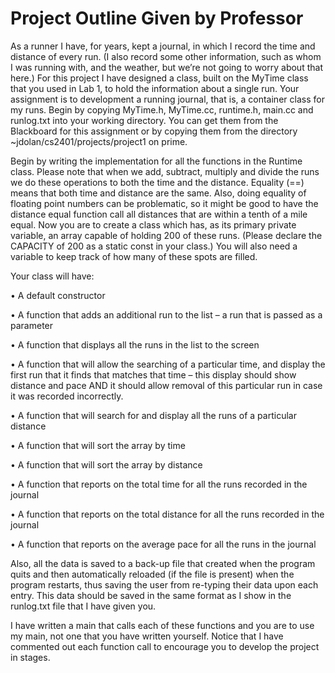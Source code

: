 # Project Outline Given by Professor
As a runner I have, for years, kept a journal, in which I record the time and distance of every run. (I also record some other information, such as whom I was running with, and the weather, but we’re not going to worry about that here.) For this project I have designed a class, built on the MyTime class that you used in Lab 1, to hold the information about a single run. Your assignment is to development a running journal, that is, a container class for my runs.
Begin by copying MyTime.h, MyTime.cc, runtime.h, main.cc and runlog.txt into your working directory. You can get them from the Blackboard for this assignment or by copying them from the directory ~jdolan/cs2401/projects/project1 on prime.

Begin by writing the implementation for all the functions in the Runtime class. Please note that when we add, subtract, multiply and divide the runs we do these operations to both the time and the distance. Equality (==) means that both time and distance are the same. Also, doing equality of floating point numbers can be problematic, so it might be good to have the distance equal function call all distances that are within a tenth of a mile equal. 
Now you are to create a class which has, as its primary private variable, an array capable of holding 200 of these runs. (Please declare the CAPACITY of 200 as a static const in your class.) You will also need a variable to keep track of how many of these spots are filled.


Your class will have:

•	A default constructor

•	A function that adds an additional run to the list – a run that is passed as a parameter

•	A function that displays all the runs in the list to the screen

•	A function that will allow the searching of a particular time, and display the first run that it finds that matches that time – this display should show distance and pace AND it should allow removal of this particular run in case it was recorded incorrectly.

•	A function that will search for and display all the runs of a particular distance

•	A function that will sort the array by time

•	A function that will sort the array by distance

•	A function that reports on the total time for all the runs recorded in the journal

•	A function that reports on the total distance for all the runs recorded in the journal

•	A function that reports on the average pace for all the runs in the journal

Also, all the data is saved to a back-up file that created when the program quits and then automatically reloaded (if the file is present) when the program restarts, thus saving the user from re-typing their data upon each entry. This data should be saved in the same format as I show in the runlog.txt file that I have given you.

I have written a main that calls each of these functions and you are to use my main, not one that you have written yourself. Notice that I have commented out each function call to encourage you to develop the project in stages.
